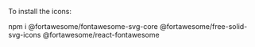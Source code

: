 To install the icons:

npm i @fortawesome/fontawesome-svg-core @fortawesome/free-solid-svg-icons @fortawesome/react-fontawesome
